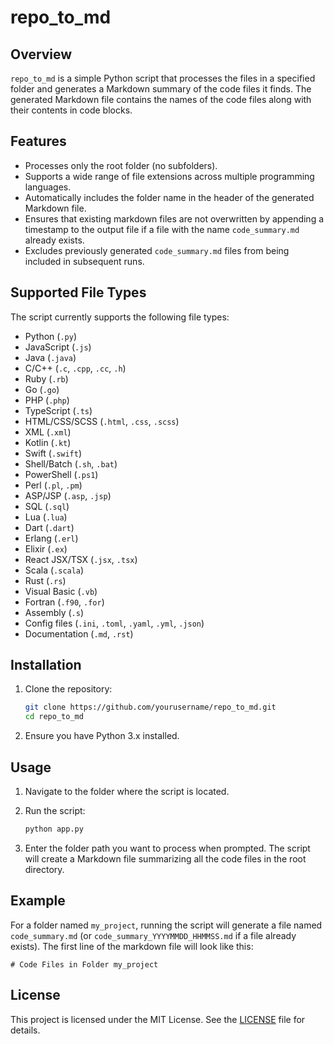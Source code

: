 # repo_to_md

## Overview

`repo_to_md` is a simple Python script that processes the files in a specified folder and generates a Markdown summary of the code files it finds. The generated Markdown file contains the names of the code files along with their contents in code blocks.

## Features

- Processes only the root folder (no subfolders).
- Supports a wide range of file extensions across multiple programming languages.
- Automatically includes the folder name in the header of the generated Markdown file.
- Ensures that existing markdown files are not overwritten by appending a timestamp to the output file if a file with the name `code_summary.md` already exists.
- Excludes previously generated `code_summary.md` files from being included in subsequent runs.

## Supported File Types

The script currently supports the following file types:

- Python (`.py`)
- JavaScript (`.js`)
- Java (`.java`)
- C/C++ (`.c`, `.cpp`, `.cc`, `.h`)
- Ruby (`.rb`)
- Go (`.go`)
- PHP (`.php`)
- TypeScript (`.ts`)
- HTML/CSS/SCSS (`.html`, `.css`, `.scss`)
- XML (`.xml`)
- Kotlin (`.kt`)
- Swift (`.swift`)
- Shell/Batch (`.sh`, `.bat`)
- PowerShell (`.ps1`)
- Perl (`.pl`, `.pm`)
- ASP/JSP (`.asp`, `.jsp`)
- SQL (`.sql`)
- Lua (`.lua`)
- Dart (`.dart`)
- Erlang (`.erl`)
- Elixir (`.ex`)
- React JSX/TSX (`.jsx`, `.tsx`)
- Scala (`.scala`)
- Rust (`.rs`)
- Visual Basic (`.vb`)
- Fortran (`.f90`, `.for`)
- Assembly (`.s`)
- Config files (`.ini`, `.toml`, `.yaml`, `.yml`, `.json`)
- Documentation (`.md`, `.rst`)

## Installation

1. Clone the repository:
   ```bash
   git clone https://github.com/yourusername/repo_to_md.git
   cd repo_to_md
   ```
2. Ensure you have Python 3.x installed.

## Usage

1. Navigate to the folder where the script is located.

2. Run the script:

   ```bash
   python app.py
   ```

3. Enter the folder path you want to process when prompted. The script will create a Markdown file summarizing all the code files in the root directory.

## Example

For a folder named `my_project`, running the script will generate a file named `code_summary.md` (or `code_summary_YYYYMMDD_HHMMSS.md` if a file already exists). The first line of the markdown file will look like this:

```
# Code Files in Folder my_project
```

## License

This project is licensed under the MIT License. See the [LICENSE](LICENSE) file for details.
